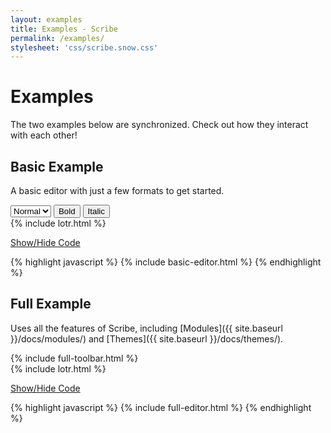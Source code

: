 ```yaml
---
layout: examples
title: Examples - Scribe
permalink: /examples/
stylesheet: 'css/scribe.snow.css'
---
```


# Examples

The two examples below are synchronized. Check out how they interact with each other!

## Basic Example

A basic editor with just a few formats to get started.

<div class="scribe-wrapper">
  <div id="basic-toolbar">
    <select title="Size" class="sc-font-size">
      <option value="small">Small</option>
      <option value="normal" selected>Normal</option>
      <option value="large">Large</option>
      <option value="huge">Huge</option>
    </select>
    <button class="sc-bold">Bold</button>
    <button class="sc-italic">Italic</button>
  </div>
  <div id="basic-editor">
  {% include lotr.html %}
  </div>
</div>

<a class="accordian-toggle" data-toggle="collapse" href="#basic-collapse">Show/Hide Code</a>

<div id="basic-collapse" class="accordian-body collapse">
{% highlight javascript %}
{% include basic-editor.html %}
{% endhighlight %}
</div>

## Full Example

Uses all the features of Scribe, including [Modules]({{ site.baseurl }}/docs/modules/) and [Themes]({{ site.baseurl }}/docs/themes/).

<div class="scribe-wrapper">
  <div id="full-toolbar">
  {% include full-toolbar.html %}
  </div>
  <div id="full-editor">
  {% include lotr.html %}
  </div>
</div>

<a class="accordian-toggle" data-toggle="collapse" href="#full-collapse">Show/Hide Code</a>

<div id="full-collapse" class="accordian-body collapse">
{% highlight javascript %}
{% include full-editor.html %}
{% endhighlight %}
</div>

<script src="{{ site.baseurl }}/js/scribe.js"></script>
<script>
{% include basic-editor.html %}
{% include full-editor.html %}
</script>
